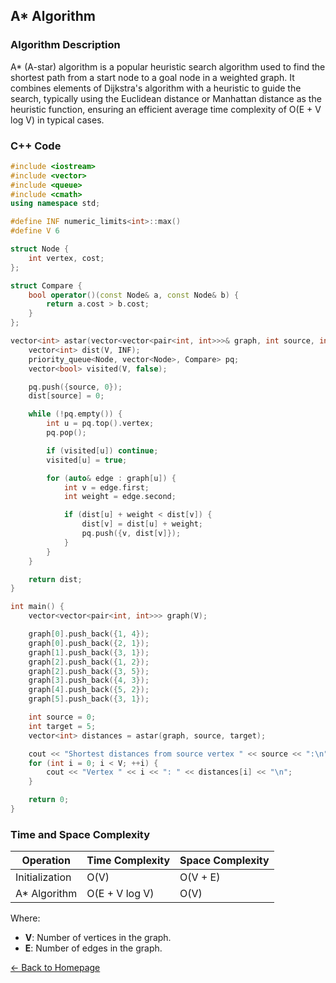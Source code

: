 ## A* Algorithm

### Algorithm Description
A* (A-star) algorithm is a popular heuristic search algorithm used to find the shortest path from a start node to a goal node in a weighted graph. It combines elements of Dijkstra's algorithm with a heuristic to guide the search, typically using the Euclidean distance or Manhattan distance as the heuristic function, ensuring an efficient average time complexity of O(E + V log V) in typical cases.

### C++ Code

```cpp
#include <iostream>
#include <vector>
#include <queue>
#include <cmath>
using namespace std;

#define INF numeric_limits<int>::max()
#define V 6

struct Node {
    int vertex, cost;
};

struct Compare {
    bool operator()(const Node& a, const Node& b) {
        return a.cost > b.cost;
    }
};

vector<int> astar(vector<vector<pair<int, int>>>& graph, int source, int target) {
    vector<int> dist(V, INF);
    priority_queue<Node, vector<Node>, Compare> pq;
    vector<bool> visited(V, false);

    pq.push({source, 0});
    dist[source] = 0;

    while (!pq.empty()) {
        int u = pq.top().vertex;
        pq.pop();

        if (visited[u]) continue;
        visited[u] = true;

        for (auto& edge : graph[u]) {
            int v = edge.first;
            int weight = edge.second;

            if (dist[u] + weight < dist[v]) {
                dist[v] = dist[u] + weight;
                pq.push({v, dist[v]});
            }
        }
    }

    return dist;
}

int main() {
    vector<vector<pair<int, int>>> graph(V);

    graph[0].push_back({1, 4});
    graph[0].push_back({2, 1});
    graph[1].push_back({3, 1});
    graph[2].push_back({1, 2});
    graph[2].push_back({3, 5});
    graph[3].push_back({4, 3});
    graph[4].push_back({5, 2});
    graph[5].push_back({3, 1});

    int source = 0;
    int target = 5;
    vector<int> distances = astar(graph, source, target);

    cout << "Shortest distances from source vertex " << source << ":\n";
    for (int i = 0; i < V; ++i) {
        cout << "Vertex " << i << ": " << distances[i] << "\n";
    }

    return 0;
}
```
### Time and Space Complexity

| Operation         | Time Complexity      | Space Complexity     |
|-------------------|----------------------|----------------------|
| Initialization    | O(V)                 | O(V + E)             |
| A* Algorithm      | O(E + V log V)       | O(V)                 |

Where:
- **V**: Number of vertices in the graph.
- **E**: Number of edges in the graph.

[← Back to Homepage](https://mehwishferoz.github.io/)